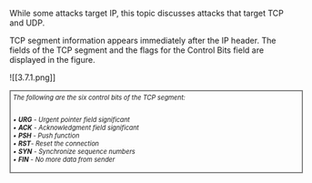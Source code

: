 While some attacks target IP, this topic discusses attacks that target TCP and UDP.

TCP segment information appears immediately after the IP header. The fields of the TCP segment and the flags for the Control Bits field are displayed in the figure.

![[3.7.1.png]]
<div style="width: 100%; font-style: italic; font-size: .8em; border: solid grey 2px; padding: 4px;">
The following are the six control bits of the TCP segment:

<br/>• <b>URG</b> - Urgent pointer field significant
<br/>• <b>ACK</b> - Acknowledgment field significant
<br/>• <b>PSH</b> - Push function
<br/>• <b>RST</b>- Reset the connection
<br/>• <b>SYN</b> - Synchronize sequence numbers
<br/>• <b>FIN</b> - No more data from sender
</div>
